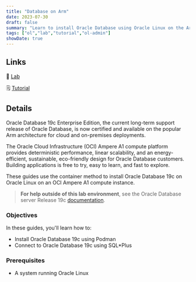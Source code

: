 ```yaml
---
title: "Database on Arm"
date: 2023-07-30
draft: false
summary: "Learn to install Oracle Database using Oracle Linux on the Arm architecture."
tags: ["ol","lab","tutorial","ol-admin"]
showDate: true
---
```


## Links

:crescent_moon: [Lab](https://luna.oracle.com/lab/2a32f4bb-2cd1-4f9f-a900-db8f147c0b14)

:spiral_notepad: [Tutorial](https://docs.oracle.com/en/learn/ol-db-arm)

## Details

Oracle Database 19c Enterprise Edition, the current long-term support release of Oracle Database, is now certified and available on the popular Arm architecture for cloud and on-premises deployments.

The Oracle Cloud Infrastructure (OCI) Ampere A1 compute platform provides deterministic performance, linear scalability, and an energy-efficient, sustainable, eco-friendly design for Oracle Database customers. Building applications is free to try, easy to learn, and fast to explore.

These guides use the container method to install Oracle Database 19c on Oracle Linux on an OCI Ampere A1 compute instance.

> **For help outside of this lab environment**, see the Oracle Database server Release 19c [documentation](http://docs.oracle.com/en/database/).

### Objectives

In these guides, you'll learn how to:

- Install Oracle Database 19c using Podman
- Connect to Oracle Database 19c using SQL*Plus

### Prerequisites

- A system running Oracle Linux


